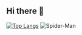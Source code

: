 ## Hi there 👋

[![Top Langs](https://github-readme-stats.vercel.app/api/top-langs/?username=johnpaulmacanas&layout=donut)](https://github.com/anuraghazra/github-readme-stats)
![Spider-Man](https://media.giphy.com/media/3o7aD2saalBwwftBIY/giphy.gif)





